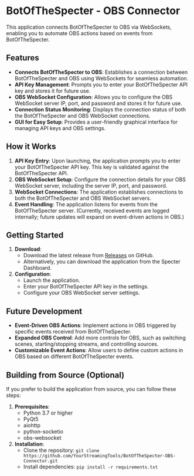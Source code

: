 # BotOfTheSpecter - OBS Connector

This application connects BotOfTheSpecter to OBS via WebSockets, enabling you to automate OBS actions based on events from BotOfTheSpecter.

## Features
- **Connects BotOfTheSpecter to OBS**:  Establishes a connection between BotOfTheSpecter and OBS using WebSockets for seamless automation.
- **API Key Management**:  Prompts you to enter your BotOfTheSpecter API key and stores it for future use.
- **OBS WebSocket Configuration**: Allows you to configure the OBS WebSocket server IP, port, and password and stores it for future use.
- **Connection Status Monitoring**: Displays the connection status of both the BotOfTheSpecter and OBS WebSocket connections.
- **GUI for Easy Setup**: Provides a user-friendly graphical interface for managing API keys and OBS settings.

## How it Works
1.  **API Key Entry**: Upon launching, the application prompts you to enter your BotOfTheSpecter API key. This key is validated against the BotOfTheSpecter API.
2.  **OBS WebSocket Setup**: Configure the connection details for your OBS WebSocket server, including the server IP, port, and password.
3.  **WebSocket Connections**: The application establishes connections to both the BotOfTheSpecter and OBS WebSocket servers.
4.  **Event Handling**: The application listens for events from the BotOfTheSpecter server. (Currently, received events are logged internally; future updates will expand on event-driven actions in OBS.)

## Getting Started

1.  **Download**:
    - Download the latest release from [Releases](https://github.com/YourStreamingTools/BotOfTheSpecter-OBS-Connector/releases) on GitHub.
    - Alternatively, you can download the application from the Specter Dashboard.
3.  **Configuration**:
    - Launch the application.
    - Enter your BotOfTheSpecter API key in the settings.
    - Configure your OBS WebSocket server settings.

## Future Development
- **Event-Driven OBS Actions**:  Implement actions in OBS triggered by specific events received from BotOfTheSpecter.
- **Expanded OBS Control**:  Add more controls for OBS, such as switching scenes, starting/stopping streams, and controlling sources.
- **Customizable Event Actions**: Allow users to define custom actions in OBS based on different BotOfTheSpecter events.

## Building from Source (Optional)
If you prefer to build the application from source, you can follow these steps:

1.  **Prerequisites**:
    -   Python 3.7 or higher
    -   PyQt5
    -   aiohttp
    -   python-socketio
    -   obs-websocket
2.  **Installation**:
    -   Clone the repository: `git clone https://github.com/YourStreamingTools/BotOfTheSpecter-OBS-Connector.git`
    -   Install dependencies: `pip install -r requirements.txt`